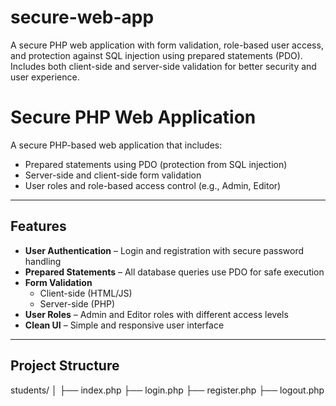 # secure-web-app
A secure PHP web application with form validation, role-based user access, and protection against SQL injection using prepared statements (PDO). Includes both client-side and server-side validation for better security and user experience.
# Secure PHP Web Application

A secure PHP-based web application that includes:

-  Prepared statements using PDO (protection from SQL injection)
- Server-side and client-side form validation
-  User roles and role-based access control (e.g., Admin, Editor)

---

## Features

- **User Authentication** – Login and registration with secure password handling  
- **Prepared Statements** – All database queries use PDO for safe execution  
- **Form Validation**  
  - Client-side (HTML/JS)
  - Server-side (PHP)
- **User Roles** – Admin and Editor roles with different access levels  
- **Clean UI** – Simple and responsive user interface

---

##  Project Structure

students/
│
├── index.php
├── login.php
├── register.php
├── logout.php

